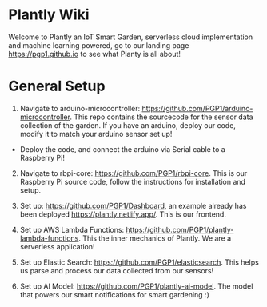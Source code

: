 # Plantly Wiki
Welcome to Plantly an IoT Smart Garden, serverless cloud implementation and machine learning powered, go to our landing page https://pgp1.github.io to see what Planty is all about!

# General Setup

1) Navigate to arduino-microcontroller: https://github.com/PGP1/arduino-microcontroller. This repo contains the sourcecode for the sensor data collection of the garden. If you have an arduino, deploy our code, modify it to match your arduino sensor set up! 

- Deploy the code, and connect the arduino via Serial cable to a Raspberry Pi!

2) Navigate to rbpi-core: https://github.com/PGP1/rbpi-core. This is our Raspberry Pi source code, follow the instructions for installation and setup. 

3) Set up: https://github.com/PGP1/Dashboard, an example already has been deployed https://plantly.netlify.app/. This is our frontend.

4) Set up AWS Lambda Functions: https://github.com/PGP1/plantly-lambda-functions. This the inner mechanics of Plantly. We are a serverless application!

5) Set up Elastic Search: https://github.com/PGP1/elasticsearch. This helps us parse and process our data collected from our sensors!

6) Set up AI Model: https://github.com/PGP1/plantly-ai-model. The model that powers our smart notifications for smart gardening :)

